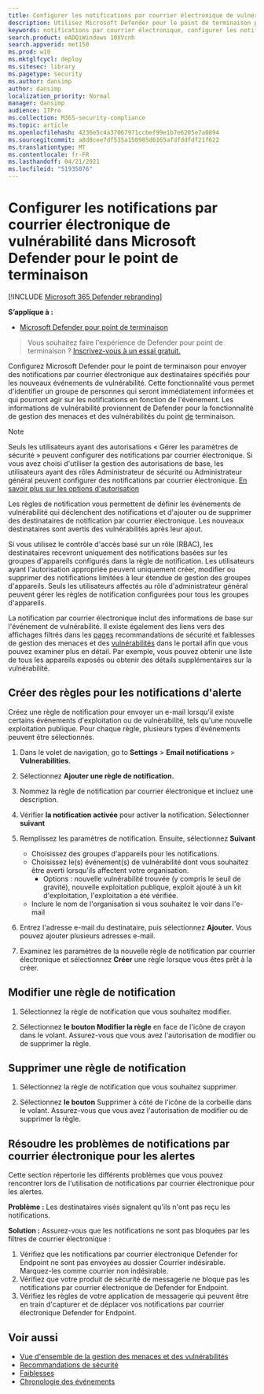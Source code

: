 ```yaml
---
title: Configurer les notifications par courrier électronique de vulnérabilité dans Microsoft Defender pour le point de terminaison
description: Utilisez Microsoft Defender pour le point de terminaison pour configurer les paramètres de notification par courrier électronique pour les événements de vulnérabilité.
keywords: notifications par courrier électronique, configurer les notifications d'alerte, Microsoft Defender pour le point de terminaison, Microsoft Defender pour les notifications de point de terminaison, Microsoft Defender pour les alertes de point de terminaison, Windows 10 Entreprise, Windows 10 Éducation
search.product: eADQiWindows 10XVcnh
search.appverid: met150
ms.prod: w10
ms.mktglfcycl: deploy
ms.sitesec: library
ms.pagetype: security
ms.author: dansimp
author: dansimp
localization_priority: Normal
manager: dansimp
audience: ITPro
ms.collection: M365-security-compliance
ms.topic: article
ms.openlocfilehash: 4236e5c4a37067971ccbef99e1b7e6205e7a0894
ms.sourcegitcommit: a8d8cee7df535a150985d6165afdfddfdf21f622
ms.translationtype: MT
ms.contentlocale: fr-FR
ms.lasthandoff: 04/21/2021
ms.locfileid: "51935076"
---
```

# <a name="configure-vulnerability-email-notifications-in-microsoft-defender-for-endpoint"></a>Configurer les notifications par courrier électronique de vulnérabilité dans Microsoft Defender pour le point de terminaison

[!INCLUDE [Microsoft 365 Defender rebranding](../../includes/microsoft-defender.md)]

**S’applique à :**
- [Microsoft Defender pour point de terminaison](https://go.microsoft.com/fwlink/?linkid=2154037)

>Vous souhaitez faire l'expérience de Defender pour point de terminaison ? [Inscrivez-vous à un essai gratuit.](https://www.microsoft.com/microsoft-365/windows/microsoft-defender-atp?ocid=docs-wdatp-emailconfig-abovefoldlink)

Configurez Microsoft Defender pour le point de terminaison pour envoyer des notifications par courrier électronique aux destinataires spécifiés pour les nouveaux événements de vulnérabilité. Cette fonctionnalité vous permet d'identifier un groupe de personnes qui seront immédiatement informées et qui pourront agir sur les notifications en fonction de l'événement. Les informations de vulnérabilité proviennent de Defender pour la fonctionnalité de gestion des menaces et des vulnérabilités du point [de](next-gen-threat-and-vuln-mgt.md) terminaison.

> [!NOTE]
> Seuls les utilisateurs ayant des autorisations « Gérer les paramètres de sécurité » peuvent configurer des notifications par courrier électronique. Si vous avez choisi d'utiliser la gestion des autorisations de base, les utilisateurs ayant des rôles Administrateur de sécurité ou Administrateur général peuvent configurer des notifications par courrier électronique. [En savoir plus sur les options d'autorisation](user-roles.md)

Les règles de notification vous permettent de définir les événements de vulnérabilité qui déclenchent des notifications et d'ajouter ou de supprimer des destinataires de notification par courrier électronique. Les nouveaux destinataires sont avertis des vulnérabilités après leur ajout.

Si vous utilisez le contrôle d'accès basé sur un rôle (RBAC), les destinataires recevront uniquement des notifications basées sur les groupes d'appareils configurés dans la règle de notification.
Les utilisateurs ayant l'autorisation appropriée peuvent uniquement créer, modifier ou supprimer des notifications limitées à leur étendue de gestion des groupes d'appareils. Seuls les utilisateurs affectés au rôle d'administrateur général peuvent gérer les règles de notification configurées pour tous les groupes d'appareils.

La notification par courrier électronique inclut des informations de base sur l'événement de vulnérabilité. Il existe également des liens vers des affichages filtrés dans les [pages](tvm-weaknesses.md) recommandations de sécurité et faiblesses de gestion des menaces et des [vulnérabilités](tvm-security-recommendation.md) dans le portail afin que vous pouvez examiner plus en détail. Par exemple, vous pouvez obtenir une liste de tous les appareils exposés ou obtenir des détails supplémentaires sur la vulnérabilité.

## <a name="create-rules-for-alert-notifications"></a>Créer des règles pour les notifications d'alerte

Créez une règle de notification pour envoyer un e-mail lorsqu'il existe certains événements d'exploitation ou de vulnérabilité, tels qu'une nouvelle exploitation publique. Pour chaque règle, plusieurs types d'événements peuvent être sélectionnés.

1. Dans le volet de navigation, go to **Settings**  >  **Email notifications**  >  **Vulnerabilities**.

2. Sélectionnez **Ajouter une règle de notification.**

3. Nommez la règle de notification par courrier électronique et incluez une description.

4. Vérifier **la notification activée** pour activer la notification. Sélectionner **suivant**

5. Remplissez les paramètres de notification. Ensuite, sélectionnez **Suivant**

    - Choisissez des groupes d'appareils pour les notifications.
    - Choisissez le(s) événement(s) de vulnérabilité dont vous souhaitez être averti lorsqu'ils affectent votre organisation.
        - Options : nouvelle vulnérabilité trouvée (y compris le seuil de gravité), nouvelle exploitation publique, exploit ajouté à un kit d'exploitation, l'exploitation a été vérifiée.
    - Inclure le nom de l'organisation si vous souhaitez le voir dans l'e-mail

6. Entrez l'adresse e-mail du destinataire, puis sélectionnez **Ajouter.** Vous pouvez ajouter plusieurs adresses e-mail.

7. Examinez les paramètres de la nouvelle règle de notification par courrier électronique et sélectionnez **Créer** une règle lorsque vous êtes prêt à la créer.

## <a name="edit-a-notification-rule"></a>Modifier une règle de notification

1. Sélectionnez la règle de notification que vous souhaitez modifier.

2. Sélectionnez **le bouton Modifier la règle** en face de l'icône de crayon dans le volant. Assurez-vous que vous avez l'autorisation de modifier ou de supprimer la règle.

## <a name="delete-notification-rule"></a>Supprimer une règle de notification

1. Sélectionnez la règle de notification que vous souhaitez supprimer.

2. Sélectionnez **le bouton** Supprimer à côté de l'icône de la corbeille dans le volant. Assurez-vous que vous avez l'autorisation de modifier ou de supprimer la règle.

## <a name="troubleshoot-email-notifications-for-alerts"></a>Résoudre les problèmes de notifications par courrier électronique pour les alertes

Cette section répertorie les différents problèmes que vous pouvez rencontrer lors de l'utilisation de notifications par courrier électronique pour les alertes.

**Problème :** Les destinataires visés signalent qu'ils n'ont pas reçu les notifications.

**Solution :** Assurez-vous que les notifications ne sont pas bloquées par les filtres de courrier électronique :

1. Vérifiez que les notifications par courrier électronique Defender for Endpoint ne sont pas envoyées au dossier Courrier indésirable. Marquez-les comme courrier non indésirable.
2. Vérifiez que votre produit de sécurité de messagerie ne bloque pas les notifications par courrier électronique de Defender for Endpoint.
3. Vérifiez les règles de votre application de messagerie qui peuvent être en train d'capturer et de déplacer vos notifications par courrier électronique Defender for Endpoint.

## <a name="related-topics"></a>Voir aussi

- [Vue d'ensemble de la gestion des menaces et des vulnérabilités](next-gen-threat-and-vuln-mgt.md)
- [Recommandations de sécurité](tvm-security-recommendation.md)
- [Faiblesses](tvm-weaknesses.md)
- [Chronologie des événements](threat-and-vuln-mgt-event-timeline.md)
